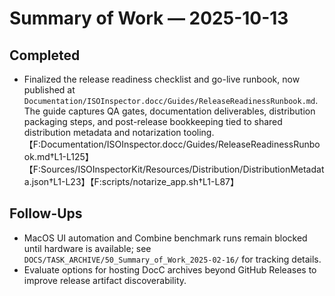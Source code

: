 # Summary of Work — 2025-10-13

## Completed

- Finalized the release readiness checklist and go-live runbook, now published at `Documentation/ISOInspector.docc/Guides/ReleaseReadinessRunbook.md`. The guide captures QA gates, documentation deliverables, distribution packaging steps, and post-release bookkeeping tied to shared distribution metadata and notarization tooling.【F:Documentation/ISOInspector.docc/Guides/ReleaseReadinessRunbook.md†L1-L125】【F:Sources/ISOInspectorKit/Resources/Distribution/DistributionMetadata.json†L1-L23】【F:scripts/notarize_app.sh†L1-L87】

## Follow-Ups

- MacOS UI automation and Combine benchmark runs remain blocked until hardware is available; see `DOCS/TASK_ARCHIVE/50_Summary_of_Work_2025-02-16/` for tracking details.
- Evaluate options for hosting DocC archives beyond GitHub Releases to improve release artifact discoverability.
